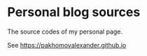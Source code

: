 # Personal blog sources 

The source codes of my personal page. 

See https://pakhomovalexander.github.io